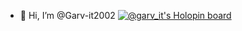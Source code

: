- 👋 Hi, I’m @Garv-it2002
[![@garv_it's Holopin board](https://holopin.me/garv_it)](https://holopin.io/@garv_it)
